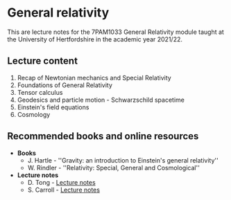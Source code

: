 # General relativity

This are lecture notes for the 7PAM1033 General Relativity module taught at the University of Hertfordshire in the academic year 2021/22.

## Lecture content

1. Recap of Newtonian mechanics and Special Relativity
2. Foundations of General Relativity
2. Tensor calculus
3. Geodesics and particle motion - Schwarzschild spacetime
4. Einstein's field equations
5. Cosmology

## Recommended books and online resources
- **Books**
  - J. Hartle - ''Gravity: an introduction to Einstein's general relativity''
  - W. Rindler - ''Relativity: Special, General and Cosmological''
- **Lecture notes**
  - D. Tong - [Lecture notes](http://www.damtp.cam.ac.uk/user/tong/gr.html)
  - S. Carroll - [Lecture notes](https://arxiv.org/abs/gr-qc/9712019)
